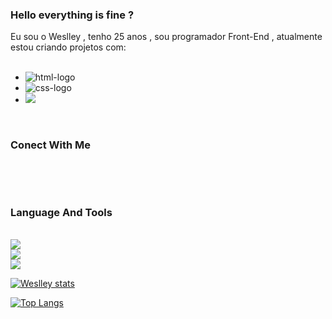 ### Hello everything is fine ?

Eu sou o Weslley , tenho 25 anos , sou programador Front-End , atualmente estou criando projetos com:
<br>
<br>

- <img src="https://img.shields.io/badge/HTML5-E34F26?style=for-the-badge&logo=html5&logoColor=white" alt= "html-logo" />
- <img src="https://img.shields.io/badge/CSS3-1572B6?style=for-the-badge&logo=css3&logoColor=white" alt = "css-logo" />
- <img src="https://img.shields.io/badge/JavaScript-F7DF1E?style=for-the-badge&logo=javascript&logoColor=black">

<br>
  
### Conect With Me
<br>

<p>
  
<a href ="https://www.linkedin.com/in/weslley-silva-rocha-0740aa169/ ">
<img align="left" alt "logo-linkedin" widht="22px" src= "https://img.shields.io/badge/LinkedIn-0077B5?style=for-the-badge&logo=linkedin&logoColor=white" />
<a/>
<a href= "https://mail.google.com/mail/u/0/?tab=rm&ogbl#inbox">
<img align="left" alt "logo-email" widht="22px" src= "https://img.shields.io/badge/Gmail-D14836?style=for-the-badge&logo=gmail&logoColor=white" />

</a>

</p>
<br>

### Language And Tools

<br>
<img align width"10px" src= "https://img.shields.io/badge/JavaScript-F7DF1E?style=for-the-badge&logo=javascript&logoColor=black"/>
<br>
<img align width"10px" src= "https://img.shields.io/badge/HTML5-E34F26?style=for-the-badge&logo=html5&logoColor=white"/>
<br>
<img align width"10px" src= "https://img.shields.io/badge/CSS3-1572B6?style=for-the-badge&logo=css3&logoColor=white"/>



[![Weslley stats](https://github-readme-stats.vercel.app/api?username=Weslley-silva23)](https://github.com/anuraghazra/github-readme-stats)

[![Top Langs](https://github-readme-stats.vercel.app/api/top-langs/?username=Weslley-silva23)](https://github.com/anuraghazra/github-readme-stats)












